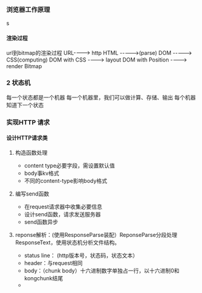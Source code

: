 ### 浏览器工作原理
s
#### 渲染过程

url到bitmap的渲染过程
URL----> http
HTML ----->(parse)
DOM -----> CSS(computing)
DOM with CSS ----> layout
DOM with Position ----> render 
Bitmap


### 2 状态机

每一个状态都是一个机器
每一个机器里，我们可以做计算、存储、输出
每个机器知道下一个状态

### 实现HTTP 请求

#### 设计HTTP请求类

1. 构造函数处理
    * content type必要字段，需设置默认值
    * body事kv格式
    * 不同的content-type影响body格式

1.  编写send函数
    * 在request请求器中收集必要信息
    * 设计send函数，请求发送服务器
    * send函数异步

1.  reponse解析：(使用ResponseParse装配）ReponseParse分段处理ResponseText，使用状态机分析文件结构。
    * status line： (http版本号，状态码，状态文本）
    * header：与request相同
    * body：（chunk body）十六进制数字单独占一行，以十六进制0和kongchunk结尾
    * 
